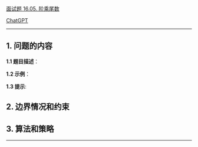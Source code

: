 [面试题 16.05. 阶乘尾数](https://leetcode.cn/problems/factorial-zeros-lcci)

[ChatGPT](chat.openai.com)

---

## 1. 问题的内容
**1.1 题目描述**：

**1.2 示例**：

**1.3 提示**:

## 2. 边界情况和约束


## 3. 算法和策略

---

